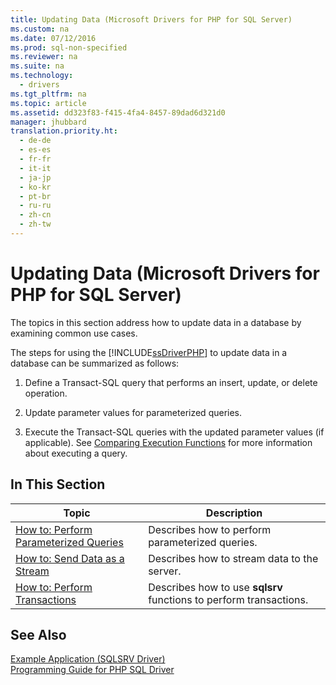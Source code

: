 ```yaml
---
title: Updating Data (Microsoft Drivers for PHP for SQL Server)
ms.custom: na
ms.date: 07/12/2016
ms.prod: sql-non-specified
ms.reviewer: na
ms.suite: na
ms.technology: 
  - drivers
ms.tgt_pltfrm: na
ms.topic: article
ms.assetid: dd323f83-f415-4fa4-8457-89dad6d321d0
manager: jhubbard
translation.priority.ht: 
  - de-de
  - es-es
  - fr-fr
  - it-it
  - ja-jp
  - ko-kr
  - pt-br
  - ru-ru
  - zh-cn
  - zh-tw
---
```

# Updating Data (Microsoft Drivers for PHP for SQL Server)
The topics in this section address how to update data in a database by examining common use cases.  
  
The steps for using the [!INCLUDE[ssDriverPHP](../content/includes/ssDriverPHP_md.md)] to update data in a database can be summarized as follows:  
  
1.  Define a Transact\-SQL query that performs an insert, update, or delete operation.  
  
2.  Update parameter values for parameterized queries.  
  
3.  Execute the Transact\-SQL queries with the updated parameter values \(if applicable\). See [Comparing Execution Functions](../content/Comparing-Execution-Functions.md) for more information about executing a query.  
  
## In This Section  
  
|Topic|Description|  
|---------|---------------|  
|[How to: Perform Parameterized Queries](../Topic/How%20to:%20Perform%20Parameterized%20Queries.md)|Describes how to perform parameterized queries.|  
|[How to: Send Data as a Stream](../Topic/How%20to:%20Send%20Data%20as%20a%20Stream.md)|Describes how to stream data to the server.|  
|[How to: Perform Transactions](../Topic/How%20to:%20Perform%20Transactions.md)|Describes how to use **sqlsrv** functions to perform transactions.|  
  
## See Also  
[Example Application &#40;SQLSRV Driver&#41;](../content/Example-Application--SQLSRV-Driver-.md)  
[Programming Guide for PHP SQL Driver](../content/Programming-Guide-for-PHP-SQL-Driver.md)
  
